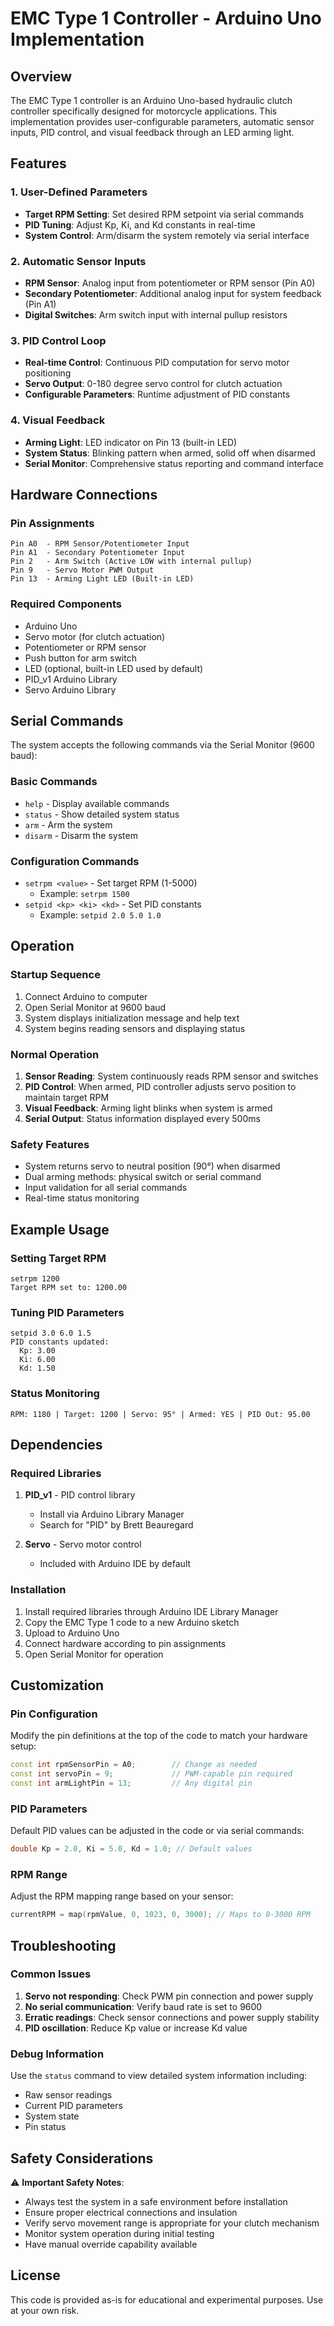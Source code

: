 # EMC Type 1 Controller - Arduino Uno Implementation

## Overview
The EMC Type 1 controller is an Arduino Uno-based hydraulic clutch controller specifically designed for motorcycle applications. This implementation provides user-configurable parameters, automatic sensor inputs, PID control, and visual feedback through an LED arming light.

## Features

### 1. User-Defined Parameters
- **Target RPM Setting**: Set desired RPM setpoint via serial commands
- **PID Tuning**: Adjust Kp, Ki, and Kd constants in real-time
- **System Control**: Arm/disarm the system remotely via serial interface

### 2. Automatic Sensor Inputs
- **RPM Sensor**: Analog input from potentiometer or RPM sensor (Pin A0)
- **Secondary Potentiometer**: Additional analog input for system feedback (Pin A1)
- **Digital Switches**: Arm switch input with internal pullup resistors

### 3. PID Control Loop
- **Real-time Control**: Continuous PID computation for servo motor positioning
- **Servo Output**: 0-180 degree servo control for clutch actuation
- **Configurable Parameters**: Runtime adjustment of PID constants

### 4. Visual Feedback
- **Arming Light**: LED indicator on Pin 13 (built-in LED)
- **System Status**: Blinking pattern when armed, solid off when disarmed
- **Serial Monitor**: Comprehensive status reporting and command interface

## Hardware Connections

### Pin Assignments
```
Pin A0  - RPM Sensor/Potentiometer Input
Pin A1  - Secondary Potentiometer Input
Pin 2   - Arm Switch (Active LOW with internal pullup)
Pin 9   - Servo Motor PWM Output
Pin 13  - Arming Light LED (Built-in LED)
```

### Required Components
- Arduino Uno
- Servo motor (for clutch actuation)
- Potentiometer or RPM sensor
- Push button for arm switch
- LED (optional, built-in LED used by default)
- PID_v1 Arduino Library
- Servo Arduino Library

## Serial Commands

The system accepts the following commands via the Serial Monitor (9600 baud):

### Basic Commands
- `help` - Display available commands
- `status` - Show detailed system status
- `arm` - Arm the system
- `disarm` - Disarm the system

### Configuration Commands
- `setrpm <value>` - Set target RPM (1-5000)
  - Example: `setrpm 1500`
- `setpid <kp> <ki> <kd>` - Set PID constants
  - Example: `setpid 2.0 5.0 1.0`

## Operation

### Startup Sequence
1. Connect Arduino to computer
2. Open Serial Monitor at 9600 baud
3. System displays initialization message and help text
4. System begins reading sensors and displaying status

### Normal Operation
1. **Sensor Reading**: System continuously reads RPM sensor and switches
2. **PID Control**: When armed, PID controller adjusts servo position to maintain target RPM
3. **Visual Feedback**: Arming light blinks when system is armed
4. **Serial Output**: Status information displayed every 500ms

### Safety Features
- System returns servo to neutral position (90°) when disarmed
- Dual arming methods: physical switch or serial command
- Input validation for all serial commands
- Real-time status monitoring

## Example Usage

### Setting Target RPM
```
setrpm 1200
Target RPM set to: 1200.00
```

### Tuning PID Parameters
```
setpid 3.0 6.0 1.5
PID constants updated:
  Kp: 3.00
  Ki: 6.00
  Kd: 1.50
```

### Status Monitoring
```
RPM: 1180 | Target: 1200 | Servo: 95° | Armed: YES | PID Out: 95.00
```

## Dependencies

### Required Libraries
1. **PID_v1** - PID control library
   - Install via Arduino Library Manager
   - Search for "PID" by Brett Beauregard

2. **Servo** - Servo motor control
   - Included with Arduino IDE by default

### Installation
1. Install required libraries through Arduino IDE Library Manager
2. Copy the EMC Type 1 code to a new Arduino sketch
3. Upload to Arduino Uno
4. Connect hardware according to pin assignments
5. Open Serial Monitor for operation

## Customization

### Pin Configuration
Modify the pin definitions at the top of the code to match your hardware setup:
```cpp
const int rpmSensorPin = A0;        // Change as needed
const int servoPin = 9;             // PWM-capable pin required
const int armLightPin = 13;         // Any digital pin
```

### PID Parameters
Default PID values can be adjusted in the code or via serial commands:
```cpp
double Kp = 2.0, Ki = 5.0, Kd = 1.0; // Default values
```

### RPM Range
Adjust the RPM mapping range based on your sensor:
```cpp
currentRPM = map(rpmValue, 0, 1023, 0, 3000); // Maps to 0-3000 RPM
```

## Troubleshooting

### Common Issues
1. **Servo not responding**: Check PWM pin connection and power supply
2. **No serial communication**: Verify baud rate is set to 9600
3. **Erratic readings**: Check sensor connections and power supply stability
4. **PID oscillation**: Reduce Kp value or increase Kd value

### Debug Information
Use the `status` command to view detailed system information including:
- Raw sensor readings
- Current PID parameters
- System state
- Pin status

## Safety Considerations

⚠️ **Important Safety Notes**:
- Always test the system in a safe environment before installation
- Ensure proper electrical connections and insulation
- Verify servo movement range is appropriate for your clutch mechanism
- Monitor system operation during initial testing
- Have manual override capability available

## License
This code is provided as-is for educational and experimental purposes. Use at your own risk.